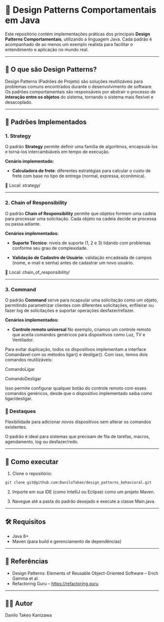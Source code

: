 # 🧠 Design Patterns Comportamentais em Java

Este repositório contém implementações práticas dos principais **Design Patterns Comportamentais**, utilizando a linguagem Java. Cada padrão é acompanhado de ao menos um exemplo realista para facilitar o entendimento e aplicação no mundo real.

---

## 🧠 O que são Design Patterns?

Design Patterns (Padrões de Projeto) são soluções reutilizáveis para problemas comuns encontrados durante o desenvolvimento de software. Os padrões comportamentais são responsáveis por abstrair o processo de **interação entre os objetos** do sistema, tornando o sistema mais flexível e desacoplado.

---

## 📌 Padrões Implementados

### 1. Strategy

O padrão **Strategy** permite definir uma família de algoritmos, encapsulá-los e torná-los intercambiáveis em tempo de execução.

**Cenário implementado:**
- **Calculadora de frete**: diferentes estratégias para calcular o custo de frete com base no tipo de entrega (normal, expressa, econômica).

📂 Local:  strategy/

---

### 2. Chain of Responsibility

O padrão **Chain of Responsibility** permite que objetos formem uma cadeia para processar uma solicitação. Cada objeto na cadeia decide se processa ou passa adiante.

**Cenários implementados:**

- **Suporte Técnico**: níveis de suporte (1, 2 e 3) lidando com problemas conforme seu grau de complexidade.
  
- **Validação de Cadastro de Usuário**: validação encadeada de campos (nome, e-mail e senha) antes de cadastrar um novo usuário.

📂 Local: chain_of_responsibility/

---

### 3. Command

O padrão **Command** serve para ncapsular uma solicitação como um objeto, permitindo parametrizar clientes com diferentes solicitações, enfileirar ou fazer log de solicitações e suportar operações desfazer/refazer.

**Cenários implementados:**

- **Controle remoto universal**
No exemplo, criamos um controle remoto que aceita comandos genéricos para dispositivos como Luz, TV e Ventilador.

Para evitar duplicação, todos os dispositivos implementam a interface Comandavel com os métodos ligar() e desligar(). Com isso, temos dois comandos reutilizáveis:

ComandoLigar

ComandoDesligar

Isso permite configurar qualquer botão do controle remoto com esses comandos genéricos, desde que o dispositivo implementado saiba como ligar/desligar.

### 📝 Destaques
Flexibilidade para adicionar novos dispositivos sem alterar os comandos existentes.

O padrão é ideal para sistemas que precisam de fila de tarefas, macros, agendamento, log ou desfazer/redo.

---

## 🚀 Como executar

1. Clone o repositório:
```bash
git clone git@github.com:DaniloTakeo/design_patterns_behavioral.git
```

2. Importe em sua IDE (como IntelliJ ou Eclipse) como um projeto Maven.

3. Navegue até a pasta do padrão desejado e execute a classe Main.java.

---

## 🛠️ Requisitos

- Java 8+
- Maven (para build e gerenciamento de dependências)

---

## 📖 Referências

- Design Patterns: Elements of Reusable Object-Oriented Software – Erich Gamma et al.
- Refactoring Guru – https://refactoring.guru

---

## 👨‍💻 Autor
Danilo Takeo Kanizawa
